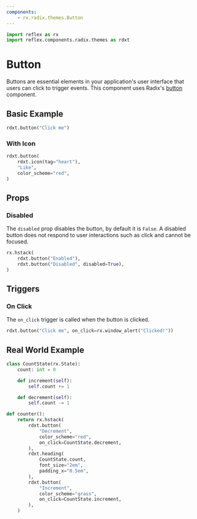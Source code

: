 ```yaml
---
components:
    - rx.radix.themes.Button
---
```



```python exec
import reflex as rx
import reflex.components.radix.themes as rdxt
```

 
# Button

Buttons are essential elements in your application's user interface that users can click to trigger events. This component uses Radix's [button](https://radix-ui.com/primitives/docs/components/button) component. 

## Basic Example

```python demo
rdxt.button("Click me")
```

### With Icon

```python demo
rdxt.button(
    rdxt.icon(tag="heart"),
    "Like",
    color_scheme="red",
)
```

## Props

### Disabled

The `disabled` prop disables the button, by default it is `False`.  A disabled button does not respond to user interactions such as click and cannot be focused.

```python demo
rx.hstack(
    rdxt.button("Enabled"),
    rdxt.button("Disabled", disabled=True),
)
```

## Triggers

### On Click

The `on_click` trigger is called when the button is clicked.

```python demo
rdxt.button("Click me", on_click=rx.window_alert("Clicked!"))
```

## Real World Example

```python demo exec
class CountState(rx.State):
    count: int = 0

    def increment(self):
        self.count += 1

    def decrement(self):
        self.count -= 1

def counter():
    return rx.hstack(
        rdxt.button(
            "Decrement",
            color_scheme="red",
            on_click=CountState.decrement,
        ),
        rdxt.heading(
            CountState.count,
            font_size="2em",
            padding_x="0.5em",
        ),
        rdxt.button(
            "Increment",
            color_scheme="grass",
            on_click=CountState.increment,
        ),
    )

```